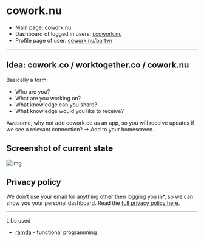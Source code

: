 # cowork.nu

- Main page: [cowork.nu](https://cowork.nu)
- Dashboard of logged in users: [i.cowork.nu](https://i.cowork.nu)
- Profile page of user: [cowork.nu/bartwr](https://cowork.nu/bartwr)

____

## Idea: cowork.co / worktogether.co / cowork.nu

Basically a form:

- Who are you?
- What are you working on?
- What knowledge can you share?
- What knowledge would you like to receive?

Awesome, why not add cowork.co as an app, so you will receive updates if we see a relevant connection? -> Add to your homescreen.

## Screenshot of current state

![img](http://bartroorda.nl/upimg/201512-jkd897j3/s-20160612-174350.png)

## Privacy policy

We don't use your email for anything other then logging you in*, so we can show you your personal dashboard. Read the [full privacy policy here](..).

____

Libs used

- [ramda](http://ramdajs.com/) - functional programming
